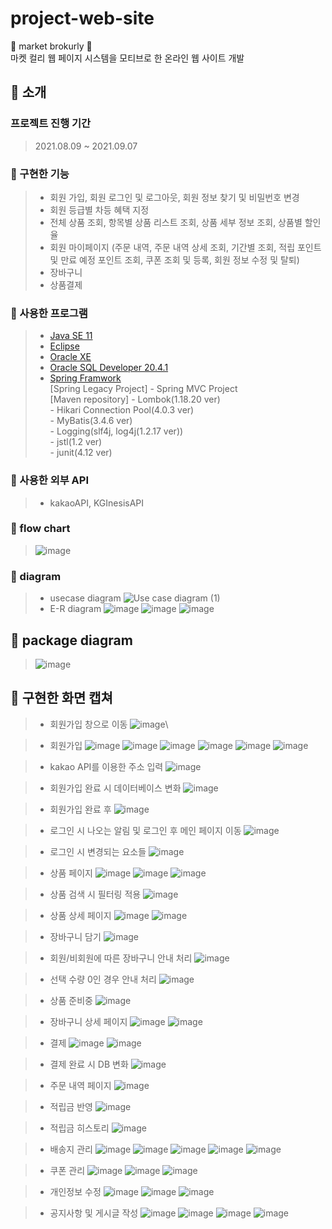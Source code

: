 # project-web-site
🥦 market brokurly 🥦<br>
마켓 컬리 웹 페이지 시스템을 모티브로 한 온라인 웹 사이트 개발

## 🥦 소개
### 프로젝트 진행 기간
> 2021.08.09 ~ 2021.09.07

### 🥦 구현한 기능
> * 회원 가입, 회원 로그인 및 로그아웃, 회원 정보 찾기 및 비밀번호 변경
> * 회원 등급별 차등 혜택 지정
> * 전체 상품 조회, 항목별 상품 리스트 조회, 상품 세부 정보 조회, 상품별 할인율
> * 회원 마이페이지 (주문 내역, 주문 내역 상세 조회, 기간별 조회, 적립 포인트 및 만료 예정 포인트 조회, 쿠폰 조회 및 등록, 회원 정보 수정 및 탈퇴)
> * 장바구니
> * 상품결제

### 🥦 사용한 프로그램
> * [Java SE 11](https://www.oracle.com/kr/java/technologies/javase-downloads.html "java SE 11 link")
> * [Eclipse](https://www.eclipse.org/downloads/ "eclipse IDE link")
> * [Oracle XE](https://www.oracle.com/kr/database/technologies/xe-downloads.html "oracle XE link")
> * [Oracle SQL Developer 20.4.1](https://www.oracle.com/tools/downloads/sqldev-downloads.html "oracle sql developer link")
> * [Spring Framwork](https://spring.io/projects/spring-framework "spring framwork") <br>
>   [Spring Legacy Project] - Spring MVC Project <br>
>   [Maven repository] - Lombok(1.18.20 ver) <br>
>                      - Hikari Connection Pool(4.0.3 ver) <br>
>                      - MyBatis(3.4.6 ver) <br>
>                      - Logging(slf4j, log4j(1.2.17 ver)) <br>
>                      - jstl(1.2 ver) <br>
>                      - junit(4.12 ver) <br>

### 🥦 사용한 외부 API
> * kakaoAPI, KGInesisAPI

### 🥦 flow chart
> ![image](https://github.com/yerimmseo/project-web-site/assets/80576569/46eef179-106a-4a04-b81f-9cd913affe3b)

### 🥦 diagram
> * usecase diagram
> ![Use case diagram (1)](https://user-images.githubusercontent.com/80576569/129040363-6b5c8bec-a791-4598-b85b-9e5223446256.png)
> * E-R diagram
> ![image](https://github.com/yerimmseo/project-web-site/assets/80576569/a9cdd297-7750-4d31-98db-6e9936904806)
> ![image](https://github.com/yerimmseo/project-web-site/assets/80576569/44f2fdf8-4b93-4d47-9a1e-5b8c90aafec3)
> ![image](https://github.com/yerimmseo/project-web-site/assets/80576569/8984693c-82d4-4f58-a4f5-18678c7dfca1)

## 🥦 package diagram
> ![image](https://github.com/yerimmseo/project-web-site/assets/80576569/f268f550-60a5-4669-8f23-a8b7deeee4d8)


## 🥦 구현한 화면 캡쳐
> * 회원가입 창으로 이동
> ![image](https://github.com/yerimmseo/project-web-site/assets/80576569/3bcff3ff-34d8-46f7-bda6-e4347087cbd7)\

> * 회원가입 
> ![image](https://github.com/yerimmseo/project-web-site/assets/80576569/a9da4345-c777-4e95-9d62-4fa4b3fa60b8)
> ![image](https://github.com/yerimmseo/project-web-site/assets/80576569/21726dda-a2f5-4420-af2d-5cc0377029d6)
> ![image](https://github.com/yerimmseo/project-web-site/assets/80576569/9a86a619-ffeb-4c74-941c-59f4f766cead)
> ![image](https://github.com/yerimmseo/project-web-site/assets/80576569/fca9ff93-30a7-453a-9a94-44a3583d676e)
> ![image](https://github.com/yerimmseo/project-web-site/assets/80576569/c00f5b25-7156-4105-8222-88f9948beeda)
> ![image](https://github.com/yerimmseo/project-web-site/assets/80576569/0a59c1a1-441d-44bc-9903-da76852e3d1d)

> * kakao API를 이용한 주소 입력
> ![image](https://github.com/yerimmseo/project-web-site/assets/80576569/26b2cdf5-9226-4105-91b2-181d33394626)

> * 회원가입 완료 시 데이터베이스 변화
> ![image](https://github.com/yerimmseo/project-web-site/assets/80576569/d0e9baa6-d1be-4d05-b623-9e74be6ce97d)

> * 회원가입 완료 후
> ![image](https://github.com/yerimmseo/project-web-site/assets/80576569/977c83ed-ad99-43fa-b0c6-f9b90b130532)

> * 로그인 시 나오는 알림 및 로그인 후 메인 페이지 이동
> ![image](https://github.com/yerimmseo/project-web-site/assets/80576569/43083390-b1f9-47fe-a3c2-8e403655c203)

> * 로그인 시 변경되는 요소들
> ![image](https://github.com/yerimmseo/project-web-site/assets/80576569/22ebcff9-6722-4246-a8a4-c1d731e1af31)

> * 상품 페이지
> ![image](https://github.com/yerimmseo/project-web-site/assets/80576569/cc2ca7c8-58f3-4530-be2e-b91e027d9dd8)
> ![image](https://github.com/yerimmseo/project-web-site/assets/80576569/55c3f36a-4cce-4df0-892d-6e9c6e042971)
> ![image](https://github.com/yerimmseo/project-web-site/assets/80576569/aa440530-f435-49b6-9447-ee8728d07e07)

> * 상품 검색 시 필터링 적용
> ![image](https://github.com/yerimmseo/project-web-site/assets/80576569/bd8581d7-1779-495c-8b74-eac556fd2e9e)

> * 상품 상세 페이지
> ![image](https://github.com/yerimmseo/project-web-site/assets/80576569/8452bb6e-fde7-49f6-b10f-c9e7cd723eb5)
> ![image](https://github.com/yerimmseo/project-web-site/assets/80576569/31356723-d020-4700-b190-c6a96e89f51c)

> * 장바구니 담기
> ![image](https://github.com/yerimmseo/project-web-site/assets/80576569/b7726cfa-bf18-4ca7-87bb-4a22ae4f6934)

> * 회원/비회원에 따른 장바구니 안내 처리
> ![image](https://github.com/yerimmseo/project-web-site/assets/80576569/026a6af1-ff57-4c9f-b3c1-1b13713279e0)

> * 선택 수량 0인 경우 안내 처리
> ![image](https://github.com/yerimmseo/project-web-site/assets/80576569/041e0744-a11d-496d-970c-c9271bc5d9f6)

> * 상품 준비중
> ![image](https://github.com/yerimmseo/project-web-site/assets/80576569/b2626aea-d243-401e-8419-eccdbcaa71a1)

> * 장바구니 상세 페이지
> ![image](https://github.com/yerimmseo/project-web-site/assets/80576569/1a4906fe-e8ef-44c0-a208-a10a272546c2)
> ![image](https://github.com/yerimmseo/project-web-site/assets/80576569/b209ccee-592a-4312-8000-640ddd96cc84)

> * 결제
> ![image](https://github.com/yerimmseo/project-web-site/assets/80576569/c3878f5a-3f5d-4c9f-8595-dccb2e1cfb0e)
> ![image](https://github.com/yerimmseo/project-web-site/assets/80576569/2af87f46-6c2a-4226-9445-30b85a4a36fb)

> * 결제 완료 시 DB 변화
> ![image](https://github.com/yerimmseo/project-web-site/assets/80576569/e4cf444b-99af-429d-842d-8c7b4612fa8e)

> * 주문 내역 페이지
> ![image](https://github.com/yerimmseo/project-web-site/assets/80576569/0c7860f7-3f7b-4596-b8e2-89ae88ed1e4b)

> * 적립금 반영
> ![image](https://github.com/yerimmseo/project-web-site/assets/80576569/19d9f97a-120a-4020-834e-27a87bfe3f06)

> * 적립금 히스토리
> ![image](https://github.com/yerimmseo/project-web-site/assets/80576569/a19ef6f1-526d-4f4d-a8ee-5641e95025bb)

> * 배송지 관리
> ![image](https://github.com/yerimmseo/project-web-site/assets/80576569/ed6f1dc3-dd3e-43ae-95ad-ed23a4297436)
> ![image](https://github.com/yerimmseo/project-web-site/assets/80576569/28ff519d-ef7c-4d74-a022-bc115f0315fa)
> ![image](https://github.com/yerimmseo/project-web-site/assets/80576569/0b943565-579a-4691-b9d5-502804a31592)
> ![image](https://github.com/yerimmseo/project-web-site/assets/80576569/29478637-25e1-4678-8f9b-7207d3e363b2)
> ![image](https://github.com/yerimmseo/project-web-site/assets/80576569/b2b29fb1-ee8d-4c26-bc23-10d5ebbeb246)

> * 쿠폰 관리
> ![image](https://github.com/yerimmseo/project-web-site/assets/80576569/4ab03ce0-d6ee-49d5-ad05-8907616f1c13)
> ![image](https://github.com/yerimmseo/project-web-site/assets/80576569/ba198cc8-d9fd-40ff-9c42-6215adddb612)
> ![image](https://github.com/yerimmseo/project-web-site/assets/80576569/e699cd9a-9cea-4a6e-b749-0c009f5d7465)

> * 개인정보 수정
> ![image](https://github.com/yerimmseo/project-web-site/assets/80576569/e1c0af00-caba-4c76-b3b2-93c806fc4334)
> ![image](https://github.com/yerimmseo/project-web-site/assets/80576569/4cba1b69-70b4-4b14-94bd-bf26dab838a5)
> ![image](https://github.com/yerimmseo/project-web-site/assets/80576569/68e7cbe8-a90a-454b-b265-67e351ae11f2)

> * 공지사항 및 게시글 작성
> ![image](https://github.com/yerimmseo/project-web-site/assets/80576569/64a5956a-ea43-4ec1-bb3b-63f394efc600)
> ![image](https://github.com/yerimmseo/project-web-site/assets/80576569/95633cd4-9123-41b1-a825-88f6c1fcdbf1)
> ![image](https://github.com/yerimmseo/project-web-site/assets/80576569/c79edda1-d74c-4934-a596-65441160f8a0)
> ![image](https://github.com/yerimmseo/project-web-site/assets/80576569/adf57c06-200b-4c50-bb7e-15b2b42cc797)
